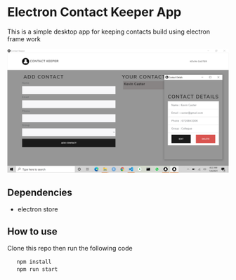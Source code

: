 # Electron Contact Keeper App
This is a simple desktop app for keeping contacts build using electron frame work


![""](images/image3.png)

## Dependencies
* electron store

## How to use

Clone this repo then run the following code

```javascript
   npm install
   npm run start
```